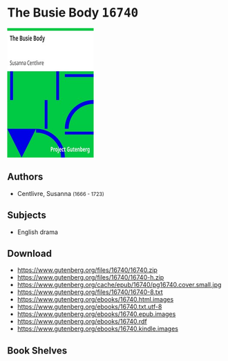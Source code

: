 # The Busie Body <kbd>16740</kbd>

![](./cover.medium.jpg "")

## Authors


 - Centlivre, Susanna <small>(1666 - 1723)</small>

## Subjects


 - English drama

## Download


 - https://www.gutenberg.org/files/16740/16740.zip
 - https://www.gutenberg.org/files/16740/16740-h.zip
 - https://www.gutenberg.org/cache/epub/16740/pg16740.cover.small.jpg
 - https://www.gutenberg.org/files/16740/16740-8.txt
 - https://www.gutenberg.org/ebooks/16740.html.images
 - https://www.gutenberg.org/ebooks/16740.txt.utf-8
 - https://www.gutenberg.org/ebooks/16740.epub.images
 - https://www.gutenberg.org/ebooks/16740.rdf
 - https://www.gutenberg.org/ebooks/16740.kindle.images

## Book Shelves


